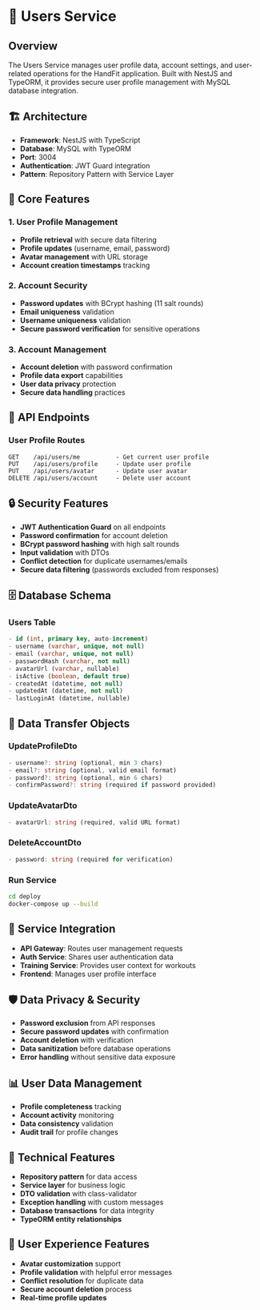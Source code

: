 # 👤 Users Service

## Overview

The Users Service manages user profile data, account settings, and user-related operations for the HandFit application. Built with NestJS and TypeORM, it provides secure user profile management with MySQL database integration.

## 🏗️ Architecture

- **Framework**: NestJS with TypeScript
- **Database**: MySQL with TypeORM
- **Port**: 3004
- **Authentication**: JWT Guard integration
- **Pattern**: Repository Pattern with Service Layer

## 🔧 Core Features

### 1. User Profile Management

- **Profile retrieval** with secure data filtering
- **Profile updates** (username, email, password)
- **Avatar management** with URL storage
- **Account creation timestamps** tracking

### 2. Account Security

- **Password updates** with BCrypt hashing (11 salt rounds)
- **Email uniqueness** validation
- **Username uniqueness** validation
- **Secure password verification** for sensitive operations

### 3. Account Management

- **Account deletion** with password confirmation
- **Profile data export** capabilities
- **User data privacy** protection
- **Secure data handling** practices

## 📡 API Endpoints

### User Profile Routes

```
GET    /api/users/me          - Get current user profile
PUT    /api/users/profile     - Update user profile
PUT    /api/users/avatar      - Update user avatar
DELETE /api/users/account     - Delete user account
```

## 🔒 Security Features

- **JWT Authentication Guard** on all endpoints
- **Password confirmation** for account deletion
- **BCrypt password hashing** with high salt rounds
- **Input validation** with DTOs
- **Conflict detection** for duplicate usernames/emails
- **Secure data filtering** (passwords excluded from responses)

## 🗄️ Database Schema

### Users Table

```sql
- id (int, primary key, auto-increment)
- username (varchar, unique, not null)
- email (varchar, unique, not null)
- passwordHash (varchar, not null)
- avatarUrl (varchar, nullable)
- isActive (boolean, default true)
- createdAt (datetime, not null)
- updatedAt (datetime, not null)
- lastLoginAt (datetime, nullable)
```

## 📝 Data Transfer Objects

### UpdateProfileDto

```typescript
- username?: string (optional, min 3 chars)
- email?: string (optional, valid email format)
- password?: string (optional, min 6 chars)
- confirmPassword?: string (required if password provided)
```

### UpdateAvatarDto

```typescript
- avatarUrl: string (required, valid URL format)
```

### DeleteAccountDto

```typescript
- password: string (required for verification)
```

### Run Service

```bash
cd deploy
docker-compose up --build
```

## 🔄 Service Integration

- **API Gateway**: Routes user management requests
- **Auth Service**: Shares user authentication data
- **Training Service**: Provides user context for workouts
- **Frontend**: Manages user profile interface

## 🛡️ Data Privacy & Security

- **Password exclusion** from API responses
- **Secure password updates** with confirmation
- **Account deletion** with verification
- **Data sanitization** before database operations
- **Error handling** without sensitive data exposure

## 📊 User Data Management

- **Profile completeness** tracking
- **Account activity** monitoring
- **Data consistency** validation
- **Audit trail** for profile changes

## 🔧 Technical Features

- **Repository pattern** for data access
- **Service layer** for business logic
- **DTO validation** with class-validator
- **Exception handling** with custom messages
- **Database transactions** for data integrity
- **TypeORM entity relationships**

## 🎯 User Experience Features

- **Avatar customization** support
- **Profile validation** with helpful error messages
- **Conflict resolution** for duplicate data
- **Secure account deletion** process
- **Real-time profile updates**

